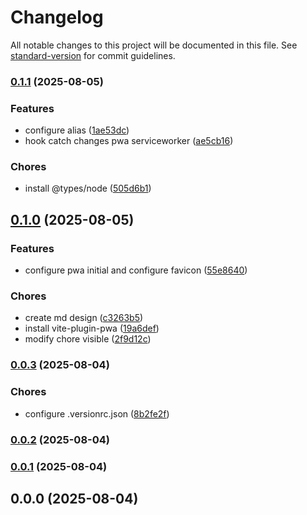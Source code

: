 # Changelog

All notable changes to this project will be documented in this file. See [standard-version](https://github.com/conventional-changelog/standard-version) for commit guidelines.

### [0.1.1](https://github.com/grupotecun-citec-wbeto/portal-tectrack-vite/compare/v0.1.0...v0.1.1) (2025-08-05)


### Features

* configure alias ([1ae53dc](https://github.com/grupotecun-citec-wbeto/portal-tectrack-vite/commit/1ae53dcebf00868d2f479550c2af0f0dbacd9deb))
* hook catch changes pwa serviceworker ([ae5cb16](https://github.com/grupotecun-citec-wbeto/portal-tectrack-vite/commit/ae5cb16d91c2ae2320b7e637d3d7991230345fed))


### Chores

* install @types/node ([505d6b1](https://github.com/grupotecun-citec-wbeto/portal-tectrack-vite/commit/505d6b110a0baff3040f834427851a018bad7737))

## [0.1.0](https://github.com/grupotecun-citec-wbeto/portal-tectrack-vite/compare/v0.0.3...v0.1.0) (2025-08-05)


### Features

* configure pwa initial and configure favicon ([55e8640](https://github.com/grupotecun-citec-wbeto/portal-tectrack-vite/commit/55e864046810ad28e8a78607e9994e5ce2651cec))


### Chores

* create md design ([c3263b5](https://github.com/grupotecun-citec-wbeto/portal-tectrack-vite/commit/c3263b5e0aee338210d94d64422bd2fc0d0349e7))
* install vite-plugin-pwa ([19a6def](https://github.com/grupotecun-citec-wbeto/portal-tectrack-vite/commit/19a6defdfa7f49ae8d90ac6543a701ac61790073))
* modify chore visible ([2f9d12c](https://github.com/grupotecun-citec-wbeto/portal-tectrack-vite/commit/2f9d12cdc132162f7fe314ec8022057daf3c5133))

### [0.0.3](https://github.com/grupotecun-citec-wbeto/portal-tectrack-vite/compare/v0.0.2...v0.0.3) (2025-08-04)


### Chores

* configure .versionrc.json ([8b2fe2f](https://github.com/grupotecun-citec-wbeto/portal-tectrack-vite/commit/8b2fe2f235ccd7759c3e8c4ac433c23ac8187ae0))

### [0.0.2](https://github.com/grupotecun-citec-wbeto/portal-tectrack-vite/compare/v0.0.1...v0.0.2) (2025-08-04)

### [0.0.1](https://github.com/grupotecun-citec-wbeto/portal-tectrack-vite/compare/v0.0.0...v0.0.1) (2025-08-04)

## 0.0.0 (2025-08-04)

